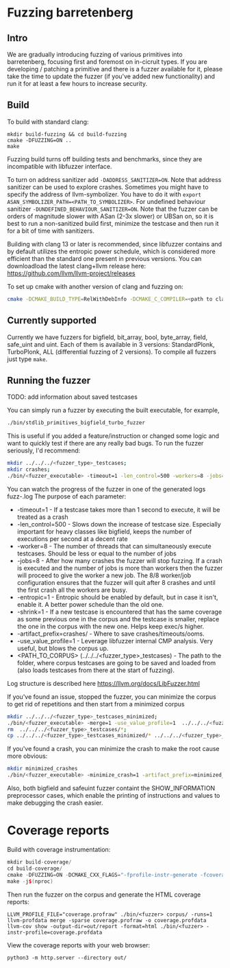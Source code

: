 # Fuzzing barretenberg
## Intro
We are gradually introducing fuzzing of various primitives into barretenberg, focusing first and foremost on in-cicruit types. If you are developing / patching a primitive and there is a fuzzer available for it, please take the time to update the fuzzer (if you've added new functionality) and run it for at least a few hours to increase security.

## Build

To build with standard clang:
```
mkdir build-fuzzing && cd build-fuzzing
cmake -DFUZZING=ON ..
make
```
Fuzzing build turns off building tests and benchmarks, since they are incompatible with libfuzzer interface.

To turn on address sanitizer add `-DADDRESS_SANITIZER=ON`. Note that address sanitizer can be used to explore crashes.
Sometimes you might have to specify the address of llvm-symbolizer. You have to do it with `export ASAN_SYMBOLIZER_PATH=<PATH_TO_SYMBOLIZER>`.
For undefined behaviour sanitizer `-DUNDEFINED_BEHAVIOUR_SANITIZER=ON`.
Note that the fuzzer can be orders of magnitude slower with ASan (2-3x slower) or UBSan on, so it is best to run a non-sanitized build first, minimize the testcase and then run it for a bit of time with sanitizers.

Building with clang 13 or later is recommended, since libfuzzer contains and by default utilizes the entropic power schedule, which is considered more efficient
than the standard one present in previous versions.
You can downloadload the latest clang+llvm release here: https://github.com/llvm/llvm-project/releases

To set up cmake with another version of clang and fuzzing on:

```bash
cmake -DCMAKE_BUILD_TYPE=RelWithDebInfo -DCMAKE_C_COMPILER=<path to clang> -DCMAKE_CXX_COMPILER=<path to clang++> -DFUZZING=ON  ..
```

## Currently supported
Currently we have fuzzers for bigfield, bit_array, bool, byte_array, field, safe_uint and uint. Each of them is available in 3 versions: StandardPlonk, TurboPlonk, ALL (differential fuzzing of 2 versions).
To compile all fuzzers just type `make`.
## Running the fuzzer
TODO: add information about saved testcases

You can simply run a fuzzer by executing the built executable, for example,
```bash
./bin/stdlib_primitives_bigfield_turbo_fuzzer
```
This is useful if you added a feature/instruction or changed some logic and want to quickly test if there are any really bad bugs.
To run the fuzzer seriously, I'd recommend:
```bash
mkdir ../../../<fuzzer_type>_testcases;
mkdir crashes;
./bin/<fuzzer_executable> -timeout=1 -len_control=500 -workers=8 -jobs=8 -entropic=1 -shrink=1 -artifact_prefix=crashes/ -use_value_profile=1 ../../../<fuzzer_type>_testcases
```
You can watch the progress of the fuzzer in one of the generated logs fuzz-<number>.log
The purpose of each parameter:
+ -timeout=1 - If a testcase takes more than 1 second to execute, it will be treated as a crash
+ -len_control=500 - Slows down the increase of testcase size. Especially important for heavy classes like bigfield, keeps the number of executions per second at a decent rate
+ -worker=8 - The number of threads that can simultaneously execute testcases. Should be less or equal to the number of jobs
+ -jobs=8 - After how many crashes the fuzzer will stop fuzzing. If a crash is executed and the number of jobs is more than workers then the fuzzer will proceed to give the worker a new job. The 8/8 worker/job configuration ensures that the fuzzer will quit after 8 crashes and until the first crash all the workers are busy.
+ -entropic=1 - Entropic should be enabled by default, but in case it isn't, enable it. A better power schedule than the old one.
+ -shrink=1 - If a new testcase is encountered that has the same coverage as some previous one in the corpus and the testcase is smaller, replace the one in the corpus with the new one. Helps keep exec/s higher.
+ -artifact_prefix=crashes/ - Where to save crashes/timeouts/ooms.
+ -use_value_profile=1 - Leverage libfuzzer internal CMP analysis. Very useful, but blows the corpus up.
+ <PATH_TO_CORPUS> (../../../<fuzzer_type>_testcases) - The path to the folder, where corpus testcases are going to be saved and loaded from (also loads testcases from there at the start of fuzzing).

Log structure is described here   https://llvm.org/docs/LibFuzzer.html

If you've found an issue, stopped the fuzzer, you can minimize the corpus to get rid of repetitions and then start from a minimized corpus

```bash
mkdir ../../../<fuzzer_type>_testcases_minimized;
./bin/<fuzzer_executable> -merge=1 -use_value_profile=1  ../../../<fuzzer_type>_testcases_minimized ../../../<fuzzer_type>_testcases;
rm  ../../../<fuzzer_type>_testcases/*;
cp ../../../<fuzzer_type>_testcases_minimized/* ../../../<fuzzer_type>_testcases;
```

If you've found a crash, you can minimize the crash to make the root cause more obvious:
```bash
mkdir minimized_crashes
./bin/<fuzzer_executable> -minimize_crash=1 -artifact_prefix=minimized_crashes <crash_file>
```
Also, both bigfield and safeuint fuzzer containt the SHOW_INFORMATION preprocessor cases, which enable the printing of instructions and values to make debugging the crash easier.

# Coverage reports

Build with coverage instrumentation:

```cpp
mkdir build-coverage/
cd build-coverage/
cmake -DFUZZING=ON -DCMAKE_CXX_FLAGS="-fprofile-instr-generate -fcoverage-mapping" ..
make -j$(nproc)
```

Then run the fuzzer on the corpus and generate the HTML coverage reports:

```
LLVM_PROFILE_FILE="coverage.profraw" ./bin/<fuzzer> corpus/ -runs=1
llvm-profdata merge -sparse coverage.profraw -o coverage.profdata
llvm-cov show -output-dir=out/report -format=html ./bin/<fuzzer> -instr-profile=coverage.profdata
```

View the coverage reports with your web browser:

```
python3 -m http.server --directory out/
```
